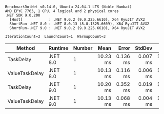 ```

BenchmarkDotNet v0.14.0, Ubuntu 24.04.1 LTS (Noble Numbat)
AMD EPYC 7763, 1 CPU, 4 logical and 2 physical cores
.NET SDK 9.0.200
  [Host]            : .NET 9.0.2 (9.0.225.6610), X64 RyuJIT AVX2
  ShortRun-.NET 8.0 : .NET 8.0.13 (8.0.1325.6609), X64 RyuJIT AVX2
  ShortRun-.NET 9.0 : .NET 9.0.2 (9.0.225.6610), X64 RyuJIT AVX2

IterationCount=3  LaunchCount=1  WarmupCount=3  

```
| Method         | Runtime  | Number | Mean     | Error    | StdDev   | Min      | Max      | Allocated |
|--------------- |--------- |------- |---------:|---------:|---------:|---------:|---------:|----------:|
| TaskDelay      | .NET 8.0 | 1      | 10.23 ms | 0.136 ms | 0.007 ms | 10.23 ms | 10.24 ms |     352 B |
| ValueTaskDelay | .NET 8.0 | 1      | 10.13 ms | 0.116 ms | 0.006 ms | 10.12 ms | 10.14 ms |     128 B |
| TaskDelay      | .NET 9.0 | 1      | 10.20 ms | 0.352 ms | 0.019 ms | 10.19 ms | 10.22 ms |     352 B |
| ValueTaskDelay | .NET 9.0 | 1      | 10.13 ms | 0.068 ms | 0.004 ms | 10.12 ms | 10.13 ms |     128 B |
